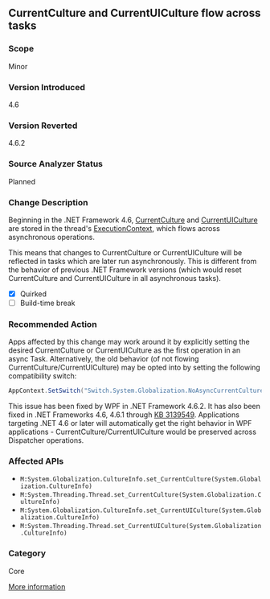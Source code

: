 ## CurrentCulture and CurrentUICulture flow across tasks

### Scope
Minor

### Version Introduced
4.6

### Version Reverted
4.6.2

### Source Analyzer Status
Planned

### Change Description
Beginning in the .NET Framework 4.6, [CurrentCulture](https://msdn.microsoft.com/en-us/library/system.globalization.cultureinfo.currentculture%28v=vs.110%29.aspx) and [CurrentUICulture](https://msdn.microsoft.com/en-us/library/system.globalization.cultureinfo.currentuiculture%28v=vs.110%29.aspx) are stored in the thread's [ExecutionContext](https://msdn.microsoft.com/en-us/library/system.threading.executioncontext%28v=vs.110%29.aspx), which flows across asynchronous operations.

This means that changes to CurrentCulture or CurrentUICulture will be reflected in tasks which are later run asynchronously. This is different from the behavior of previous .NET Framework versions (which would reset CurrentCulture and CurrentUICulture in all asynchronous tasks).

- [x] Quirked
- [ ] Build-time break

### Recommended Action
Apps affected by this change may work around it by explicitly setting the desired CurrentCulture or CurrentUICulture as the first operation in an async Task. Alternatively, the old behavior (of not flowing CurrentCulture/CurrentUICulture) may be opted into by setting the following compatibility switch:
```C#
AppContext.SetSwitch("Switch.System.Globalization.NoAsyncCurrentCulture", true);
```

This issue has been fixed by WPF in .NET Framework 4.6.2. It has also been fixed in .NET Frameworks 4.6, 4.6.1 through [KB 3139549](https://support.microsoft.com/en-us/kb/3139549). 
Applications targeting .NET 4.6 or later will automatically get the right behavior in WPF applications - CurrentCulture/CurrentUICulture would be preserved across Dispatcher operations. 

### Affected APIs
* `M:System.Globalization.CultureInfo.set_CurrentCulture(System.Globalization.CultureInfo)`
* `M:System.Threading.Thread.set_CurrentCulture(System.Globalization.CultureInfo)`
* `M:System.Globalization.CultureInfo.set_CurrentUICulture(System.Globalization.CultureInfo)`
* `M:System.Threading.Thread.set_CurrentUICulture(System.Globalization.CultureInfo)`

### Category
Core

[More information](https://msdn.microsoft.com/en-us/library/system.globalization.cultureinfo%28v=vs.110%29.aspx#Async)

<!-- breaking change id: 146 -->
